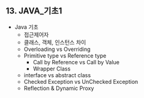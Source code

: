 ## 13. JAVA_기초1

- Java 기초
  - 접근제어자
  - 클래스, 객체, 인스턴스 차이
  - Overloading vs Overriding
  - Primitive type vs Reference type
     - Call by Reference vs Call by Value
     - Wrapper Class
  - interface vs abstract class
  - Checked Exception vs UnChecked Exception
  - Reflection & Dynamic Proxy